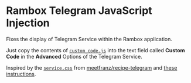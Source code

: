 # Rambox Telegram JavaScript Injection
Fixes the display of Telegram Service within the Rambox application.

Just copy the contents of [`custom_code.js`](./custom_code.js) into the text field called **Custom Code** in the **Advanced** Options of the Telegram Service.

Inspired by the [`service.css`](https://github.com/meetfranz/recipe-telegram/blob/master/service.css) from [meetfranz/recipe-telegram](https://github.com/meetfranz/recipe-telegram) and [these instructions](https://github.com/ramboxapp/community-edition/wiki/Inject-JavaScript-Code).

